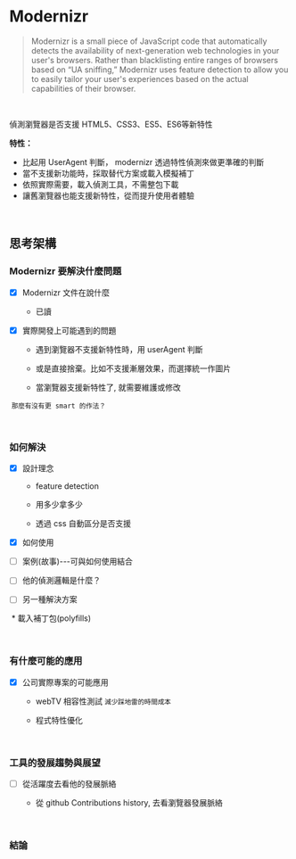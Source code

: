 # Modernizr

> Modernizr is a small piece of JavaScript code that automatically detects the availability of next-generation web technologies in your user's browsers. 
> Rather than blacklisting entire ranges of browsers based on “UA sniffing,” Modernizr uses feature detection to allow you to easily tailor your user's experiences based on the actual capabilities of their browser.

<br />

偵測瀏覽器是否支援 HTML5、CSS3、ES5、ES6等新特性

**特性：**
* 比起用 UserAgent 判斷， modernizr 透過特性偵測來做更準確的判斷
* 當不支援新功能時，採取替代方案或載入模擬補丁
* 依照實際需要，載入偵測工具，不需整包下載
* 讓舊瀏覽器也能支援新特性，從而提升使用者體驗

<br />

## 思考架構

### Modernizr 要解決什麼問題

- [x] Modernizr 文件在說什麼

  * 已讀

- [x] 實際開發上可能遇到的問題

  * 遇到瀏覽器不支援新特性時，用 userAgent 判斷
  
  * 或是直接捨棄。比如不支援漸層效果，而選擇統一作圖片
  
  * 當瀏覽器支援新特性了, 就需要維護或修改
  
  ``那麼有沒有更 smart 的作法？``

<br />
 
### 如何解決

- [x] 設計理念

  * feature detection
  
  * 用多少拿多少
  
  * 透過 css 自動區分是否支援
  
- [x] 如何使用

- [ ] 案例(故事)---可與如何使用結合
 
- [ ] 他的偵測邏輯是什麼？

- [ ] 另一種解決方案

  * 載入補丁包(polyfills)

<br />

### 有什麼可能的應用

- [x] 公司實際專案的可能應用

  * webTV 相容性測試 ``減少踩地雷的時間成本``
  
  * 程式特性優化

<br />

### 工具的發展趨勢與展望

- [ ] 從活躍度去看他的發展脈絡

  * 從 github Contributions history, 去看瀏覽器發展脈絡
  
<br />

### 結論

